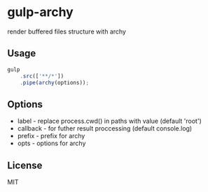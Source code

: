 gulp-archy
==========

render buffered files structure with archy

Usage
---
```javascript
gulp
    .src(['**/*'])
    .pipe(archy(options));
```

Options
---
* label - replace process.cwd() in paths with value (default 'root')
* callback - for futher result proccessing (default console.log)
* prefix - prefix for archy
* opts - options for archy

License
---
MIT
